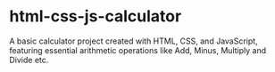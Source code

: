 # html-css-js-calculator
A basic calculator project created with HTML, CSS, and JavaScript, featuring essential arithmetic operations like Add, Minus, Multiply and Divide etc.
